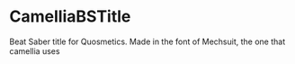 # CamelliaBSTitle
Beat Saber title for Quosmetics. Made in the font of Mechsuit, the one that camellia uses
